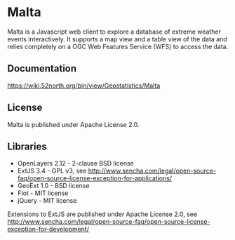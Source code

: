 # Malta

Malta is a Javascript web client to explore a database of extreme weather events interactively. It supports a map view and a table view of the data and relies completely on a OGC Web Features Service (WFS) to access the data.

## Documentation

https://wiki.52north.org/bin/view/Geostatistics/Malta

## License

Malta is published under Apache License 2.0.

## Libraries

* OpenLayers 2.12 - 2-clause BSD license
* ExtJS 3.4 - GPL v3, see http://www.sencha.com/legal/open-source-faq/open-source-license-exception-for-applications/
* GeoExt 1.0 - BSD license
* Flot  - MIT license
* jQuery - MIT license

Extensions to ExtJS are published under Apache License 2.0, see http://www.sencha.com/legal/open-source-faq/open-source-license-exception-for-development/